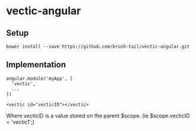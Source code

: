 # vectic-angular

## Setup

```
bower install --save https://github.com/brush-tail/vectic-angular.git
```

## Implementation

```
angular.module('myApp', [
  'vectic',
  ...
])
```

```
<vectic id="vecticID"></vectic>
```
Where vecticID is a value stored on the parent $scope. (ie $scope.vecticID = 'vectic1';)
